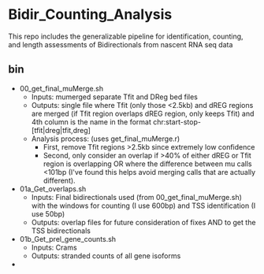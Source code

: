 # Bidir_Counting_Analysis
This repo includes the generalizable pipeline for identification, counting, and length assessments of Bidirectionals from nascent RNA seq data


## bin
* 00_get_final_muMerge.sh
    * Inputs: mumerged separate Tfit and DReg bed files
    * Outputs: single file where Tfit (only those <2.5kb) and dREG regions are merged (if Tfit region overlaps dREG region, only keeps Tfit) and 4th column is the name in the format chr:start-stop-[tfit|dreg|tfit,dreg]
    * Analysis process: (uses get_final_muMerge.r)
        * First, remove Tfit regions >2.5kb since extremely low confidence
        * Second, only consider an overlap if >40% of either dREG or Tfit region is overlapping OR where the difference between mu calls <101bp (I've found this helps avoid merging calls that are actually different).
* 01a_Get_overlaps.sh
    * Inputs: Final bidirectionals used (from 00_get_final_muMerge.sh) with the windows for counting (I use 600bp) and TSS identification (I use 50bp)
    * Outputs: overlap files for future consideration of fixes AND to get the TSS bidirectionals
* 01b_Get_prel_gene_counts.sh
    * Inputs: Crams
    * Outputs: stranded counts of all gene isoforms
* 